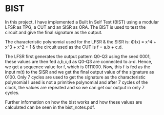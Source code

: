# BIST
In this project, I have implemented a Built In Self Test (BIST) using a modular LFSR as TPG, a CUT and an SISR as ORA. The BIST is used to test the circuit and give the final signature as the output.

The characteristic polynomial used for the LFSR & the SISR is: Φ(x) = x^4 + x^3 + x^2 + 1 & the circuit used as the CUT is f = a.b + c.d.

The LFSR first generates the output pattern Q0-Q3 using the seed 0001, these values are then fed a,b,c,d as Q0-Q3 are connected to a-d. Hence, we get a sequence value for f, which is 0111000. Now, this f is fed as the input m(t) to the SISR and we get the final output value of the signature as 0100. Only 7 cycles are used to get the signature as the characteristic polynomial I used is not a primitive polynomial and after 7 cycles of the clock, the values are repeated and so we can get our output in only 7 cycles.

Further information on how the bist works and how these values are calculated can be seen in the bist_notes.pdf.
